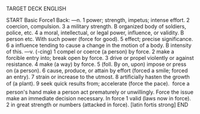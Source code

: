 TARGET DECK
ENGLISH

START
Basic
Force1
Back: —n. 1 power; strength, impetus; intense effort. 2 coercion, compulsion. 3 a military strength. B organized body of soldiers, police, etc. 4 a moral, intellectual, or legal power, influence, or validity. B person etc. With such power (force for good). 5 effect; precise significance. 6 a influence tending to cause a change in the motion of a body. B intensity of this. —v. (-cing) 1 compel or coerce (a person) by force. 2 make a forcible entry into; break open by force. 3 drive or propel violently or against resistance. 4 make (a way) by force. 5 (foll. By on, upon) impose or press on (a person). 6 cause, produce, or attain by effort (forced a smile; forced an entry). 7 strain or increase to the utmost. 8 artificially hasten the growth of (a plant). 9 seek quick results from; accelerate (force the pace).  force a person's hand make a person act prematurely or unwillingly. Force the issue make an immediate decision necessary. In force 1 valid (laws now in force). 2 in great strength or numbers (attacked in force). [latin fortis strong]
END
